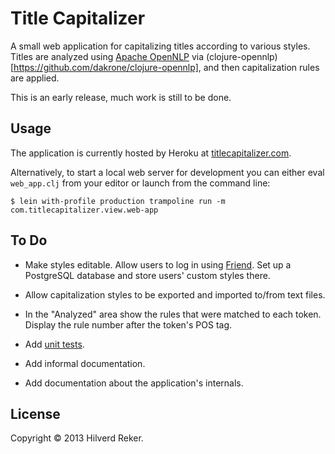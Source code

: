 # Title Capitalizer

A small web application for capitalizing titles according to various styles.
Titles are analyzed using [Apache OpenNLP](https://opennlp.apache.org/) via
(clojure-opennlp)[https://github.com/dakrone/clojure-opennlp], and then
capitalization rules are applied.

This is an early release, much work is still to be done.

## Usage

The application is currently hosted by Heroku at
[titlecapitalizer.com](http://www.titlecapitalizer.com/).

Alternatively, to start a local web server for development you can either eval
`web_app.clj` from your editor or launch from the command line:

    $ lein with-profile production trampoline run -m com.titlecapitalizer.view.web-app

## To Do

* Make styles editable. Allow users to log in using
  [Friend](https://github.com/cemerick/friend). Set up a PostgreSQL database and
  store users' custom styles there.

* Allow capitalization styles to be exported and imported to/from text files.

* In the "Analyzed" area show the rules that were matched to each token. Display
  the rule number after the token's POS tag.

* Add [unit tests](https://github.com/marick/Midje).

* Add informal documentation.

* Add documentation about the application's internals.

## License

Copyright © 2013 Hilverd Reker.
